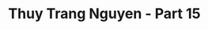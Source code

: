 ---
layout: album
resource: instagram
title: "Thuy Trang Nguyen - Part 15"
description: "Instagram album of Thuy Trang Nguyen, part 15.</br> Username: chin_19022"
active: gallery
album-title: "Thuy Trang Nguyen"
images:
  - image_path: chin_19022/15/20230917_152941_380433075_18100649149347304_6485903381336918063_n.jpg
  - image_path: chin_19022/15/20230917_152941_380437701_18100649158347304_7310589720316988465_n.jpg
  - image_path: chin_19022/15/20231214_193722_411198081_18111700477347304_2555734236488164385_n.jpg
  - image_path: chin_19022/15/20231214_193722_411210106_18111700489347304_1030387121626598631_n.jpg
  - image_path: chin_19022/15/20231214_193722_411210726_18111700456347304_668517093368649313_n.jpg
  - image_path: chin_19022/15/20231214_193722_411219464_18111700465347304_821094737587953196_n.jpg
  - image_path: chin_19022/15/20231220_172547_412649661_18112385641347304_2478503662794784309_n.jpg
  - image_path: chin_19022/15/20250106_173341_472920661_18152217145347304_5303142534679829057_n.jpg
  - image_path: chin_19022/15/20250110_140846_471387991_2060670834358369_8531431344408326919_n.jpg
  - image_path: chin_19022/15/20250110_140846_472989043_582545161251702_184475902772883375_n.jpg
  - image_path: chin_19022/15/20250110_140846_473362236_587392370710870_516522394800072301_n.jpg
  - image_path: chin_19022/15/20250219_211332_480504138_18156601108347304_3972313116442753947_n.jpg
  - image_path: chin_19022/15/20250219_211332_480793652_18156601090347304_3899868125839747477_n.jpg
  - image_path: chin_19022/15/20250219_211332_480826553_18156601099347304_5303374914264472807_n.jpg
  - image_path: chin_19022/15/20250220_121248_480891555_18156663706347304_806632643424671880_n.jpg
  - image_path: chin_19022/15/20250223_210644_481782442_18157016212347304_497922604354671164_n.jpg
---